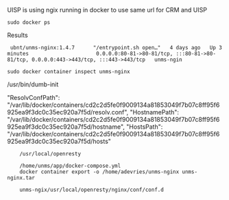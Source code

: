 UISP is using ngix running in docker to use same url for CRM and UISP 

```
sudo docker ps 

```

Results 
```
 ubnt/unms-nginx:1.4.7      "/entrypoint.sh open…"   4 days ago   Up 3 minutes                      0.0.0.0:80-81->80-81/tcp, :::80-81->80-81/tcp, 0.0.0.0:443->443/tcp, :::443->443/tcp   unms-ngin
```

```
sudo docker container inspect unms-nginx
```


/usr/bin/dumb-init

 "ResolvConfPath": "/var/lib/docker/containers/cd2c2d5fe0f9009134a81853049f7b07c8ff95f6925ea9f3dc0c35ec920a7f5d/resolv.conf",
        "HostnamePath": "/var/lib/docker/containers/cd2c2d5fe0f9009134a81853049f7b07c8ff95f6925ea9f3dc0c35ec920a7f5d/hostname",
        "HostsPath": "/var/lib/docker/containers/cd2c2d5fe0f9009134a81853049f7b07c8ff95f6925ea9f3dc0c35ec920a7f5d/hosts"

        /usr/local/openresty

        /home/unms/app/docker-compose.yml
        docker container export -o /home/adevries/unms-nginx unms-nginx.tar

        unms-ngix/usr/local/openresty/nginx/conf/conf.d

    